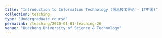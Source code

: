 ```yaml
---
title: "Introduction to Information Technology (信息技术导论 - IT中国)"
collection: teaching
type: "Undergraduate course"
permalink: /teaching/2020-01-01-teaching-26
venue: "Huazhong University of Science & Technology"
---
```

